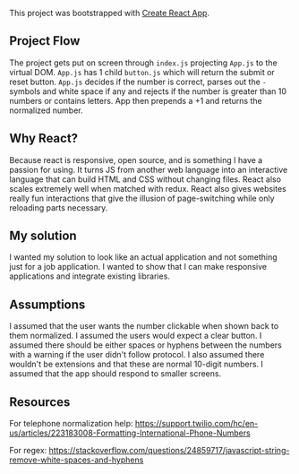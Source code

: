 This project was bootstrapped with [Create React App](https://github.com/facebook/create-react-app).

## Project Flow

The project gets put on screen through `index.js` projecting `App.js` to the virtual DOM. `App.js` has 1 child `button.js` which will return the submit or reset button. `App.js` decides if the number is correct, parses out the `-` symbols and white space if any and rejects if the number is greater than 10 numbers or contains letters. App then prepends a +1 and returns the normalized number.

## Why React?

Because react is responsive, open source, and is something I have a passion for using. It turns JS from another web language into an interactive language that can build HTML and CSS without changing files. React also scales extremely well when matched with redux. React also gives websites really fun interactions that give the illusion of page-switching while only reloading parts necessary.

## My solution

I wanted my solution to look like an actual application and not something just for a job application. I wanted to show that I can make responsive applications and integrate existing libraries.

## Assumptions

I assumed that the user wants the number clickable when shown back to them normalized. I assumed the users would expect a clear button. I assumed there should be either spaces or hyphens between the numbers with a warning if the user didn't follow protocol. I also assumed there wouldn't be extensions and that these are normal 10-digit numbers. I assumed that the app should respond to smaller screens.

## Resources

For telephone normalization help: https://support.twilio.com/hc/en-us/articles/223183008-Formatting-International-Phone-Numbers

For regex: https://stackoverflow.com/questions/24859717/javascript-string-remove-white-spaces-and-hyphens